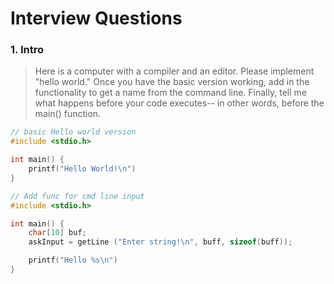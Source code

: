 # Interview Questions 
### 1. Intro
> Here is a computer with a compiler and an editor. Please implement "hello world." Once you have the basic version working, add in the functionality to get a name from the command line. Finally, tell me what happens before your code executes-- in other words, before the main() function.

``` C
// basic Hello world version
#include <stdio.h>

int main() {
    printf("Hello World!\n")
}
```

``` C
// Add func for cmd line input 
#include <stdio.h>

int main() {
    char[10] buf;
    askInput = getLine ("Enter string!\n", buff, sizeof(buff));

    printf("Hello %s\n")
}
```